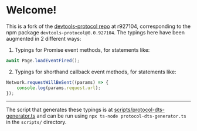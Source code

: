 # Welcome!

This is a fork of the [devtools-protocol repo](https://github.com/ChromeDevTools/devtools-protocol) at r927104, corresponding to the npm package `devtools-protocol@0.0.927104`. The typings here have been augmented in 2 different ways:

1. Typings for Promise event methods, for statements like:

```ts
await Page.loadEventFired();
```

2. Typings for shorthand callback event methods, for statements like:

```ts
Network.requestWillBeSent((params) => {
    console.log(params.request.url);
});
```

----

The script that generates these typings is at [scripts/protocol-dts-generator.ts](https://github.com/kazarmy/devtools-protocol/blob/master/scripts/protocol-dts-generator.ts) and can be run using `npx ts-node protocol-dts-generator.ts` in the `scripts/` directory.
